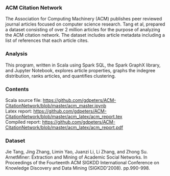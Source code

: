 ### ACM Citation Network
The Association for Computing Machinery (ACM) publishes peer reviewed journal articles focused on computer science research. Tang et al, prepared a dataset consisting of over 2 million articles for the purpose of analyzing the ACM citation network. The dataset includes article metadata including a list of references that each article cites.

### Analysis
This program, written in Scala using Spark SQL, the Spark GraphX library, and Jupyter Notebook, explores article properties, graphs the indegree distribution, ranks articles, and quantifies clustering.

### Contents
Scala source file: https://github.com/gdpeters/ACM-CitationNetwork/blob/master/acm_master.ipynb  
Latex report: https://github.com/gdpeters/ACM-CitationNetwork/blob/master/acm_latex/acm_report.tex  
Compiled report: https://github.com/gdpeters/ACM-CitationNetwork/blob/master/acm_latex/acm_report.pdf  

### Dataset
Jie Tang, Jing Zhang, Limin Yao, Juanzi Li, Li Zhang, and Zhong Su. ArnetMiner: Extraction and Mining of Academic Social Networks. In Proceedings of the Fourteenth ACM SIGKDD International Conference on Knowledge Discovery and Data Mining (SIGKDD'2008). pp.990-998.  